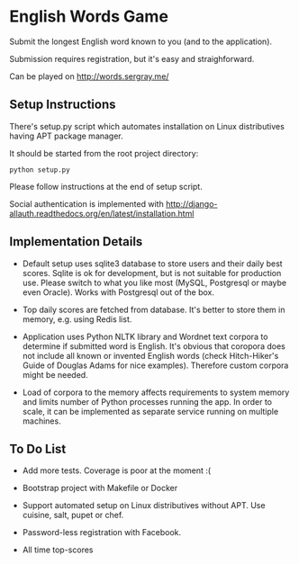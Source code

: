 English Words Game
==================

Submit the longest English word known to you (and to the application).

Submission requires registration, but it's easy and straighforward.

Can be played on http://words.sergray.me/


Setup Instructions
------------------

There's setup.py script which automates installation on Linux distributives having APT package manager.

It should be started from the root project directory:

```
python setup.py
```

Please follow instructions at the end of setup script.

Social authentication is implemented with http://django-allauth.readthedocs.org/en/latest/installation.html


Implementation Details
----------------------

* Default setup uses sqlite3 database to store users and their daily best scores. Sqlite is ok for development, but is not suitable for production use. Please switch to what you like most (MySQL, Postgresql or maybe even Oracle). Works with Postgresql out of the box.

* Top daily scores are fetched from database. It's better to store them in memory, e.g. using Redis list.

* Application uses Python NLTK library and Wordnet text corpora to determine if submitted word is English. It's obvious that coropora does not include all known or invented English words (check Hitch-Hiker's Guide of Douglas Adams for nice examples). Therefore custom corpora might be needed.

* Load of corpora to the memory affects requirements to system memory and limits number of Python processes running the app. In order to scale, it can be implemented as separate service running on multiple machines.


To Do List
----------

* Add more tests. Coverage is poor at the moment :(

* Bootstrap project with Makefile or Docker

* Support automated setup on Linux distributives without APT. Use cuisine, salt, pupet or chef.

* Password-less registration with Facebook.

* All time top-scores
